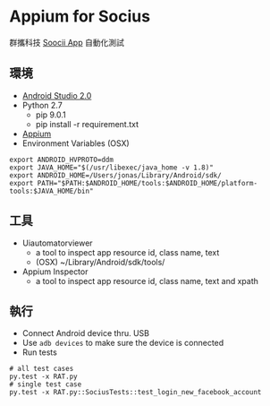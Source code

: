 # Appium for Socius

群攜科技 [Soocii App](https://play.google.com/store/apps/details?id=me.soocii.socius&hl=zh_TW) 自動化測試

## 環境

* [Android Studio 2.0](https://developer.android.com/studio/index.html)
* Python 2.7
    * pip 9.0.1
    * pip install -r requirement.txt
* [Appium](http://appium.io/)
* Environment Variables (OSX)

```shell
export ANDROID_HVPROTO=ddm
export JAVA_HOME="$(/usr/libexec/java_home -v 1.8)"
export ANDROID_HOME=/Users/jonas/Library/Android/sdk/
export PATH="$PATH:$ANDROID_HOME/tools:$ANDROID_HOME/platform-tools:$JAVA_HOME/bin"
```

## 工具

* Uiautomatorviewer
    * a tool to inspect app resource id, class name, text
    * (OSX) ~/Library/Android/sdk/tools/
* Appium Inspector
    * a tool to inspect app resource id, class name, text and xpath

## 執行

* Connect Android device thru. USB
* Use ```adb devices``` to make sure the device is connected
* Run tests

```shell
# all test cases
py.test -x RAT.py
# single test case
py.test -x RAT.py::SociusTests::test_login_new_facebook_account
```